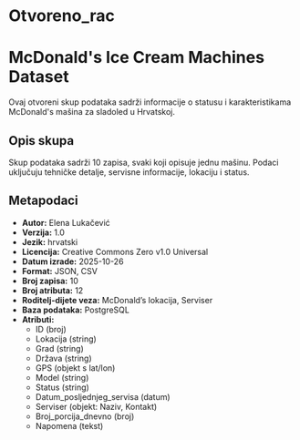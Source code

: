 # Otvoreno_rac

# McDonald's Ice Cream Machines Dataset
Ovaj otvoreni skup podataka sadrži informacije o statusu i karakteristikama McDonald's mašina za sladoled u Hrvatskoj.

## Opis skupa
Skup podataka sadrži 10 zapisa, svaki koji opisuje jednu mašinu. Podaci uključuju tehničke detalje, servisne informacije, lokaciju i status.

## Metapodaci
- **Autor:** Elena Lukačević
- **Verzija:** 1.0
- **Jezik:** hrvatski
- **Licencija:** Creative Commons Zero v1.0 Universal
- **Datum izrade:** 2025-10-26
- **Format:** JSON, CSV
- **Broj zapisa:** 10
- **Broj atributa:** 12
- **Roditelj-dijete veza:** McDonald’s lokacija, Serviser
- **Baza podataka:** PostgreSQL
- **Atributi:**
  - ID (broj)
  - Lokacija (string)
  - Grad (string)
  - Država (string)
  - GPS (objekt s lat/lon)
  - Model (string)
  - Status (string)
  - Datum_posljednjeg_servisa (datum)
  - Serviser (objekt: Naziv, Kontakt)
  - Broj_porcija_dnevno (broj)
  - Napomena (tekst)

